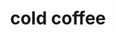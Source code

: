 ---
layout: playlist
title: cold coffee
section: College
embed: '<iframe class="playlist" loading="lazy" src="about:blank" data-src="https://open.spotify.com/embed/playlist/3vMr5zYqTxVeG393MXpLrx" width="100%" height="380" frameborder="0" allowtransparency="true" allow="autoplay; clipboard-write; encrypted-media; fullscreen; picture-in-picture" title="Spotify playlist"></iframe>'
story: london junior spring
order: 13
---